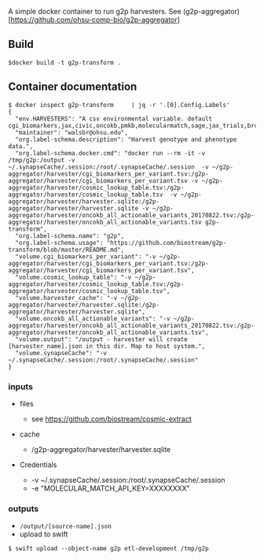 A simple docker container to run g2p harvesters.
See (g2p-aggregator)[https://github.com/ohsu-comp-bio/g2p-aggregator]

## Build

```
$docker build -t g2p-transform .
```

## Container documentation
```
$ docker inspect g2p-transform     | jq -r '.[0].Config.Labels'
{
  "env.HARVESTERS": "A csv environmental variable. default cgi_biomarkers,jax,civic,oncokb,pmkb,molecularmatch,sage,jax_trials,brca",
  "maintainer": "walsbr@ohsu.edu",
  "org.label-schema.description": "Harvest genotype and phenotype data.",
  "org.label-schema.docker.cmd": "docker run --rm -it -v /tmp/g2p:/output -v ~/.synapseCache/.session:/root/.synapseCache/.session  -v ~/g2p-aggregator/harvester/cgi_biomarkers_per_variant.tsv:/g2p-aggregator/harvester/cgi_biomarkers_per_variant.tsv -v ~/g2p-aggregator/harvester/cosmic_lookup_table.tsv:/g2p-aggregator/harvester/cosmic_lookup_table.tsv  -v ~/g2p-aggregator/harvester/harvester.sqlite:/g2p-aggregator/harvester/harvester.sqlite -v ~/g2p-aggregator/harvester/oncokb_all_actionable_variants_20170822.tsv:/g2p-aggregator/harvester/oncokb_all_actionable_variants.tsv g2p-transform",
  "org.label-schema.name": "g2p",
  "org.label-schema.usage": "https://github.com/biostream/g2p-transform/blob/master/README.md",
  "volume.cgi_biomarkers_per_variant": "-v ~/g2p-aggregator/harvester/cgi_biomarkers_per_variant.tsv:/g2p-aggregator/harvester/cgi_biomarkers_per_variant.tsv",
  "volume.cosmic_lookup_table": "-v ~/g2p-aggregator/harvester/cosmic_lookup_table.tsv:/g2p-aggregator/harvester/cosmic_lookup_table.tsv",
  "volume.harvester_cache": "-v ~/g2p-aggregator/harvester/harvester.sqlite:/g2p-aggregator/harvester/harvester.sqlite",
  "volume.oncokb_all_actionable_variants": "-v ~/g2p-aggregator/harvester/oncokb_all_actionable_variants_20170822.tsv:/g2p-aggregator/harvester/oncokb_all_actionable_variants.tsv",
  "volume.output": "/output - harvester will create [harvester_name].json in this dir. Map to host system.",
  "volume.synapseCache": "-v ~/.synapseCache/.session:/root/.synapseCache/.session"
}
```


### inputs

* files
  * see https://github.com/biostream/cosmic-extract
* cache  
  * /g2p-aggregator/harvester/harvester.sqlite

* Credentials
  * -v ~/.synapseCache/.session:/root/.synapseCache/.session
  * -e "MOLECULAR_MATCH_API_KEY=XXXXXXXX"   

### outputs

* `/output/[source-name].json`
* upload to swift

```
$ swift upload --object-name g2p etl-development /tmp/g2p
```
